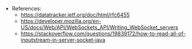+ References:
    + https://datatracker.ietf.org/doc/html/rfc6455
    + https://developer.mozilla.org/en-US/docs/Web/API/WebSockets_API/Writing_WebSocket_servers
    + https://stackoverflow.com/questions/19839172/how-to-read-all-of-inputstream-in-server-socket-java
